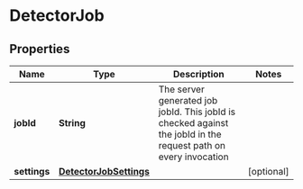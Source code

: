 
# DetectorJob

## Properties
Name | Type | Description | Notes
------------ | ------------- | ------------- | -------------
**jobId** | **String** | The server generated job jobId. This jobId is checked against the jobId in the request path on every invocation | 
**settings** | [**DetectorJobSettings**](DetectorJobSettings.md) |  |  [optional]



